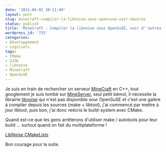 ```yaml
---
date: '2011-04-02 20:11:49'
layout: post
slug: minecraft-compiler-la-libnoise-sous-opensuse-voir-dautres
status: publish
title: 'MineCraft : Compiler la libnoise sous OpenSuSE, voir d''autres ...'
wordpress_id: '735'
categories:
- Développement
- Logiciels
tags:
- CMake
- G33k
- libnoise
- MineCraft
- OpenSuSE
---
```


Je suis en train de rechercher un serveur [MineCraft](http://www.minecraft.net/) en C++, tout googlement je suis tombé sur [MineServer](http://mineserver.be/), seul petit bémol, il nécessite la librairie [libnoise](http://libnoise.sourceforge.net/) qui n'est pas disponible sour OpenSuSE et c'est une galère à compiler depuis les sources (make + libtool), j'ai commencé par mettre à jour libtool, puis bon, j'ai donc reécris le build-system avec CMake. 

Quand est-ce que les gens arrêterons d'utiliser make / autotools pour leur build ... surtout quand on fait du multiplateforme !

[LibNoise CMakeLists](http://www.zenithar.org/wp-content/uploads/2011/04/CMakeLists.txt)

Bon courage pour la suite.
